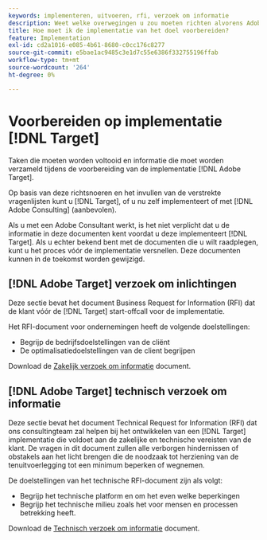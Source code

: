 ```yaml
---
keywords: implementeren, uitvoeren, rfi, verzoek om informatie
description: Weet welke overwegingen u zou moeten richten alvorens Adobe Target uit te voeren. Voltooi noodzakelijke taken en verzamel informatie wanneer het voorbereiden om Doel uit te voeren.
title: Hoe moet ik de implementatie van het doel voorbereiden?
feature: Implementation
exl-id: cd2a1016-e085-4b61-8680-c0cc176c8277
source-git-commit: e5bae1ac9485c3e1d7c55e6386f332755196ffab
workflow-type: tm+mt
source-wordcount: '264'
ht-degree: 0%

---
```


# Voorbereiden op implementatie [!DNL Target]

Taken die moeten worden voltooid en informatie die moet worden verzameld tijdens de voorbereiding van de implementatie [!DNL Adobe Target].

Op basis van deze richtsnoeren en het invullen van de verstrekte vragenlijsten kunt u [!DNL Target], of u nu zelf implementeert of met [!DNL Adobe Consulting] (aanbevolen).

Als u met een Adobe Consultant werkt, is het niet verplicht dat u de informatie in deze documenten kent voordat u deze implementeert [!DNL Target]. Als u echter bekend bent met de documenten die u wilt raadplegen, kunt u het proces vóór de implementatie versnellen. Deze documenten kunnen in de toekomst worden gewijzigd.

## [!DNL Adobe Target] verzoek om inlichtingen

Deze sectie bevat het document Business Request for Information (RFI) dat de klant vóór de [!DNL Target] start-offcall voor de implementatie.

Het RFI-document voor ondernemingen heeft de volgende doelstellingen:

* Begrijp de bedrijfsdoelstellingen van de cliënt
* De optimalisatiedoelstellingen van de client begrijpen

Download de [Zakelijk verzoek om informatie](assets/business-rfi.docx) document.

## [!DNL Adobe Target] technisch verzoek om informatie

Deze sectie bevat het document Technical Request for Information (RFI) dat ons consultingteam zal helpen bij het ontwikkelen van een [!DNL Target] implementatie die voldoet aan de zakelijke en technische vereisten van de klant. De vragen in dit document zullen alle verborgen hindernissen of obstakels aan het licht brengen die de noodzaak tot herziening van de tenuitvoerlegging tot een minimum beperken of wegnemen.

De doelstellingen van het technische RFI-document zijn als volgt:

* Begrijp het technische platform en om het even welke beperkingen
* Begrijp het technische milieu zoals het voor mensen en processen betrekking heeft.

Download de [Technisch verzoek om informatie](assets/technical-rfi.docx) document.
